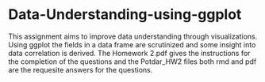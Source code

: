 # Data-Understanding-using-ggplot
This assignment aims to improve data understanding through visualizations. Using ggplot the fields in a data frame are scrutinized and some insight into data correlation is derived. The Homework 2.pdf gives the instructions for the completion of the questions and the Potdar_HW2 files both rmd and pdf are the requesite answers for the questions. 
